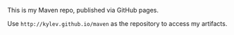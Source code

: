 ---
---
This is my Maven repo, published via GitHub pages.

Use `http://kylev.github.io/maven` as the repository to access my artifacts.
